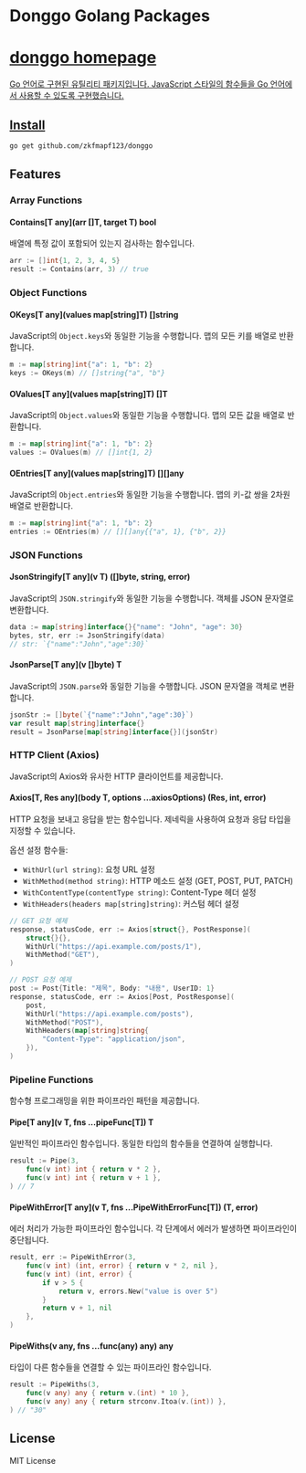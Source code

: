 # Donggo Golang Packages

<h1> <a href="https://zkfmapf123.github.io/donggo/"> donggo homepage </h1>

Go 언어로 구현된 유틸리티 패키지입니다. JavaScript 스타일의 함수들을 Go 언어에서 사용할 수 있도록 구현했습니다.

## Install

```sh
go get github.com/zkfmapf123/donggo
```

## Features

### Array Functions

#### Contains[T any](arr []T, target T) bool
배열에 특정 값이 포함되어 있는지 검사하는 함수입니다.
```go
arr := []int{1, 2, 3, 4, 5}
result := Contains(arr, 3) // true
```

### Object Functions

#### OKeys[T any](values map[string]T) []string
JavaScript의 `Object.keys`와 동일한 기능을 수행합니다. 맵의 모든 키를 배열로 반환합니다.
```go
m := map[string]int{"a": 1, "b": 2}
keys := OKeys(m) // []string{"a", "b"}
```

#### OValues[T any](values map[string]T) []T
JavaScript의 `Object.values`와 동일한 기능을 수행합니다. 맵의 모든 값을 배열로 반환합니다.
```go
m := map[string]int{"a": 1, "b": 2}
values := OValues(m) // []int{1, 2}
```

#### OEntries[T any](values map[string]T) [][]any
JavaScript의 `Object.entries`와 동일한 기능을 수행합니다. 맵의 키-값 쌍을 2차원 배열로 반환합니다.
```go
m := map[string]int{"a": 1, "b": 2}
entries := OEntries(m) // [][]any{{"a", 1}, {"b", 2}}
```

### JSON Functions

#### JsonStringify[T any](v T) ([]byte, string, error)
JavaScript의 `JSON.stringify`와 동일한 기능을 수행합니다. 객체를 JSON 문자열로 변환합니다.
```go
data := map[string]interface{}{"name": "John", "age": 30}
bytes, str, err := JsonStringify(data)
// str: `{"name":"John","age":30}`
```

#### JsonParse[T any](v []byte) T
JavaScript의 `JSON.parse`와 동일한 기능을 수행합니다. JSON 문자열을 객체로 변환합니다.
```go
jsonStr := []byte(`{"name":"John","age":30}`)
var result map[string]interface{}
result = JsonParse[map[string]interface{}](jsonStr)
```

### HTTP Client (Axios)

JavaScript의 Axios와 유사한 HTTP 클라이언트를 제공합니다.

#### Axios[T, Res any](body T, options ...axiosOptions) (Res, int, error)
HTTP 요청을 보내고 응답을 받는 함수입니다. 제네릭을 사용하여 요청과 응답 타입을 지정할 수 있습니다.

옵션 설정 함수들:
- `WithUrl(url string)`: 요청 URL 설정
- `WithMethod(method string)`: HTTP 메소드 설정 (GET, POST, PUT, PATCH)
- `WithContentType(contentType string)`: Content-Type 헤더 설정
- `WithHeaders(headers map[string]string)`: 커스텀 헤더 설정

```go
// GET 요청 예제
response, statusCode, err := Axios[struct{}, PostResponse](
    struct{}{},
    WithUrl("https://api.example.com/posts/1"),
    WithMethod("GET"),
)

// POST 요청 예제
post := Post{Title: "제목", Body: "내용", UserID: 1}
response, statusCode, err := Axios[Post, PostResponse](
    post,
    WithUrl("https://api.example.com/posts"),
    WithMethod("POST"),
    WithHeaders(map[string]string{
        "Content-Type": "application/json",
    }),
)
```

### Pipeline Functions

함수형 프로그래밍을 위한 파이프라인 패턴을 제공합니다.

#### Pipe[T any](v T, fns ...pipeFunc[T]) T
일반적인 파이프라인 함수입니다. 동일한 타입의 함수들을 연결하여 실행합니다.
```go
result := Pipe(3,
    func(v int) int { return v * 2 },
    func(v int) int { return v + 1 },
) // 7
```

#### PipeWithError[T any](v T, fns ...PipeWithErrorFunc[T]) (T, error)
에러 처리가 가능한 파이프라인 함수입니다. 각 단계에서 에러가 발생하면 파이프라인이 중단됩니다.
```go
result, err := PipeWithError(3,
    func(v int) (int, error) { return v * 2, nil },
    func(v int) (int, error) { 
        if v > 5 {
            return v, errors.New("value is over 5")
        }
        return v + 1, nil 
    },
)
```

#### PipeWiths(v any, fns ...func(any) any) any
타입이 다른 함수들을 연결할 수 있는 파이프라인 함수입니다.
```go
result := PipeWiths(3,
    func(v any) any { return v.(int) * 10 },
    func(v any) any { return strconv.Itoa(v.(int)) },
) // "30"
```

## License

MIT License
